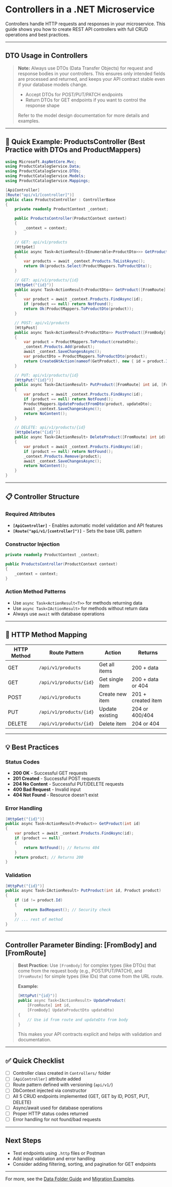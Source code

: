# Controllers in a .NET Microservice

Controllers handle HTTP requests and responses in your microservice. This guide shows you how to create REST API controllers with full CRUD operations and best practices.

---

## DTO Usage in Controllers

> **Note:**
> Always use DTOs (Data Transfer Objects) for request and response bodies in your controllers. This ensures only intended fields are processed and returned, and keeps your API contract stable even if your database models change.
>
> - Accept DTOs for POST/PUT/PATCH endpoints
> - Return DTOs for GET endpoints if you want to control the response shape
>
> Refer to the model design documentation for more details and examples.

---

## 🚀 Quick Example: ProductsController (Best Practice with DTOs and ProductMappers)

```csharp
using Microsoft.AspNetCore.Mvc;
using ProductCatalogService.Data;
using ProductCatalogService.DTOs;
using ProductCatalogService.Models;
using ProductCatalogService.Mappings;

[ApiController]
[Route("api/v1/[controller]")]
public class ProductsController : ControllerBase
{
    private readonly ProductContext _context;

    public ProductsController(ProductContext context)
    {
        _context = context;
    }

    // GET: api/v1/products
    [HttpGet]
    public async Task<ActionResult<IEnumerable<ProductDto>>> GetProducts()
    {
        var products = await _context.Products.ToListAsync();
        return Ok(products.Select(ProductMappers.ToProductDto));
    }

    // GET: api/v1/products/{id}
    [HttpGet("{id}")]
    public async Task<ActionResult<ProductDto>> GetProduct([FromRoute] int id)
    {
        var product = await _context.Products.FindAsync(id);
        if (product == null) return NotFound();
        return Ok(ProductMappers.ToProductDto(product));
    }

    // POST: api/v1/products
    [HttpPost]
    public async Task<ActionResult<ProductDto>> PostProduct([FromBody] CreateProductDto createDto)
    {
        var product = ProductMappers.ToProduct(createDto);
        _context.Products.Add(product);
        await _context.SaveChangesAsync();
        var productDto = ProductMappers.ToProductDto(product);
        return CreatedAtAction(nameof(GetProduct), new { id = product.Id }, productDto);
    }

    // PUT: api/v1/products/{id}
    [HttpPut("{id}")]
    public async Task<IActionResult> PutProduct([FromRoute] int id, [FromBody] UpdateProductDto updateDto)
    {
        var product = await _context.Products.FindAsync(id);
        if (product == null) return NotFound();
        ProductMappers.UpdateProductFromDto(product, updateDto);
        await _context.SaveChangesAsync();
        return NoContent();
    }

    // DELETE: api/v1/products/{id}
    [HttpDelete("{id}")]
    public async Task<IActionResult> DeleteProduct([FromRoute] int id)
    {
        var product = await _context.Products.FindAsync(id);
        if (product == null) return NotFound();
        _context.Products.Remove(product);
        await _context.SaveChangesAsync();
        return NoContent();
    }
}
```

---

## 📋 Controller Structure

### Required Attributes
- **`[ApiController]`** - Enables automatic model validation and API features
- **`[Route("api/v1/[controller]")]`** - Sets the base URL pattern

### Constructor Injection
```csharp
private readonly ProductContext _context;

public ProductsController(ProductContext context)
{
    _context = context;
}
```

### Action Method Patterns
- Use `async Task<ActionResult<T>>` for methods returning data
- Use `async Task<IActionResult>` for methods without return data
- Always use `await` with database operations

---

## 🔧 HTTP Method Mapping

| HTTP Method | Route Pattern | Action | Returns |
|-------------|---------------|--------|---------|
| GET | `/api/v1/products` | Get all items | 200 + data |
| GET | `/api/v1/products/{id}` | Get single item | 200 + data or 404 |
| POST | `/api/v1/products` | Create new item | 201 + created item |
| PUT | `/api/v1/products/{id}` | Update existing | 204 or 400/404 |
| DELETE | `/api/v1/products/{id}` | Delete item | 204 or 404 |

---

## 💡 Best Practices

### Status Codes
- **200 OK** - Successful GET requests
- **201 Created** - Successful POST requests
- **204 No Content** - Successful PUT/DELETE requests
- **400 Bad Request** - Invalid input
- **404 Not Found** - Resource doesn't exist

### Error Handling
```csharp
[HttpGet("{id}")]
public async Task<ActionResult<Product>> GetProduct(int id)
{
    var product = await _context.Products.FindAsync(id);
    if (product == null) 
    {
        return NotFound(); // Returns 404
    }
    return product; // Returns 200
}
```

### Validation
```csharp
[HttpPut("{id}")]
public async Task<IActionResult> PutProduct(int id, Product product)
{
    if (id != product.Id) 
    {
        return BadRequest(); // Security check
    }
    // ... rest of method
}
```

---

## Controller Parameter Binding: [FromBody] and [FromRoute]

> **Best Practice:**
> Use `[FromBody]` for complex types (like DTOs) that come from the request body (e.g., POST/PUT/PATCH), and `[FromRoute]` for simple types (like IDs) that come from the URL route.
>
> **Example:**
>
> ```csharp
> [HttpPut("{id}")]
> public async Task<IActionResult> UpdateProduct(
>     [FromRoute] int id,
>     [FromBody] UpdateProductDto updateDto)
> {
>     // Use id from route and updateDto from body
> }
> ```
>
> This makes your API contracts explicit and helps with validation and documentation.

---

## ✅ Quick Checklist

- [ ] Controller class created in `Controllers/` folder
- [ ] `[ApiController]` attribute added
- [ ] Route pattern defined with versioning (`api/v1/`)
- [ ] DbContext injected via constructor
- [ ] All 5 CRUD endpoints implemented (GET, GET by ID, POST, PUT, DELETE)
- [ ] Async/await used for database operations
- [ ] Proper HTTP status codes returned
- [ ] Error handling for not found/bad requests

---

## Next Steps
- Test endpoints using `.http` files or Postman
- Add input validation and error handling
- Consider adding filtering, sorting, and pagination for GET endpoints

---

For more, see the [Data Folder Guide](./data-folder.md) and [Migration Examples](./migration-examples.md).
